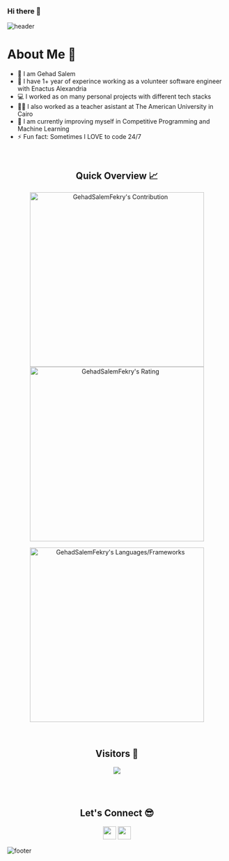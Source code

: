 ### Hi there 👋
![header](https://capsule-render.vercel.app/api?type=waving&color=gradient&height=280&section=header&text=Hi%20there%20%F0%9F%91%8B&fontSize=90)

<!--
**MKhasib/mkhasib** is a ✨ _special_ ✨ repository because its `README.md` (this file) appears on your GitHub profile.

Here are some ideas to get you started:

- 🔭 I’m currently working on 
- 🌱 I’m currently learning ...
- 👯 I’m looking to collaborate on ...
- 🤔 I’m looking for help with ...
- 💬 Ask me about ...
- 📫 How to reach me: ...
- 😄 Pronouns: ...
- ⚡ Fun fact: ...
-->
<h1>About Me 📌</h1>

- 👋 I am Gehad Salem
- 🔭 I have 1+ year of experince working as a volunteer software engineer with Enactus Alexandria
- 💻 I worked as on many personal projects with different tech stacks
- 💁‍♂️ I also worked as a teacher asistant at The American University in Cairo
- 🌱 I am currently improving myself in Competitive Programming and Machine Learning
- ⚡ Fun fact: Sometimes I LOVE to code 24/7

<!-- 😎 Further more, I taught over 50 people the MERN tech stack! -->

<br />

<h2 align="center">Quick Overview 📈</h2>
  
  <p align = "center">
 
</p>

<p align = "center">
  <img src = "https://github-readme-stats.vercel.app/api?username=GehadSalemFekry&count_private=true&theme=dracula&hide_border=true" alt = "GehadSalemFekry's Contribution" width = 400 >
  <img src = "https://github-readme-streak-stats.herokuapp.com?user=GehadSalemFekry&count_private=true&theme=dracula&hide_border=true" alt = "GehadSalemFekry's Rating" width = 400 >

</p>

<p align = "center">

 <img src = "https://github-readme-stats.vercel.app/api/top-langs?username=GehadSalemFekry&show_icons=true&count_private=true&locale=en&layout=compact&langs_count=10&hide_border=true&bg_color=282A36&title_color=DD6387&text_color=fff&icon_color=fff" alt = "GehadSalemFekry's Languages/Frameworks" width = 400 />
</p>


<br />
<h2 align="center">Visitors 👀</h2>
<div align="center" >
  <img src="https://profile-counter.glitch.me/GehadSalemFekry/count.svg"></img>
</div>

<br /><br />
<h2 align="center">Let's Connect 😎</h2>
<p align="center">
  <a href = "mailto:GehadSalemFekry@aucegypt.edu"><img src = "https://img.shields.io/badge/Gmail-D14836?style=for-the-badge&logo=gmail&logoColor=white" height = 30></a>
  <a href = "https://www.linkedin.com/in/Gehad-Salem/"><img src = "https://img.shields.io/badge/LinkedIn-0077B5?style=for-the-badge&logo=linkedin&logoColor=white"     height = 30></a>
 
</p>


![footer](https://capsule-render.vercel.app/api?type=waving&color=gradient&height=150&section=footer)
